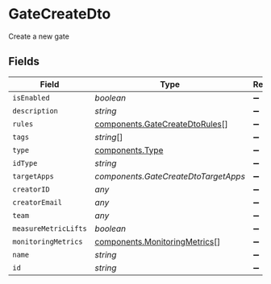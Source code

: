# GateCreateDto

Create a new gate


## Fields

| Field                                                                            | Type                                                                             | Required                                                                         | Description                                                                      |
| -------------------------------------------------------------------------------- | -------------------------------------------------------------------------------- | -------------------------------------------------------------------------------- | -------------------------------------------------------------------------------- |
| `isEnabled`                                                                      | *boolean*                                                                        | :heavy_minus_sign:                                                               | N/A                                                                              |
| `description`                                                                    | *string*                                                                         | :heavy_minus_sign:                                                               | N/A                                                                              |
| `rules`                                                                          | [components.GateCreateDtoRules](../../models/components/gatecreatedtorules.md)[] | :heavy_minus_sign:                                                               | N/A                                                                              |
| `tags`                                                                           | *string*[]                                                                       | :heavy_minus_sign:                                                               | N/A                                                                              |
| `type`                                                                           | [components.Type](../../models/components/type.md)                               | :heavy_minus_sign:                                                               | N/A                                                                              |
| `idType`                                                                         | *string*                                                                         | :heavy_minus_sign:                                                               | N/A                                                                              |
| `targetApps`                                                                     | *components.GateCreateDtoTargetApps*                                             | :heavy_minus_sign:                                                               | N/A                                                                              |
| `creatorID`                                                                      | *any*                                                                            | :heavy_minus_sign:                                                               | N/A                                                                              |
| `creatorEmail`                                                                   | *any*                                                                            | :heavy_minus_sign:                                                               | N/A                                                                              |
| `team`                                                                           | *any*                                                                            | :heavy_minus_sign:                                                               | N/A                                                                              |
| `measureMetricLifts`                                                             | *boolean*                                                                        | :heavy_minus_sign:                                                               | N/A                                                                              |
| `monitoringMetrics`                                                              | [components.MonitoringMetrics](../../models/components/monitoringmetrics.md)[]   | :heavy_minus_sign:                                                               | N/A                                                                              |
| `name`                                                                           | *string*                                                                         | :heavy_minus_sign:                                                               | N/A                                                                              |
| `id`                                                                             | *string*                                                                         | :heavy_minus_sign:                                                               | N/A                                                                              |